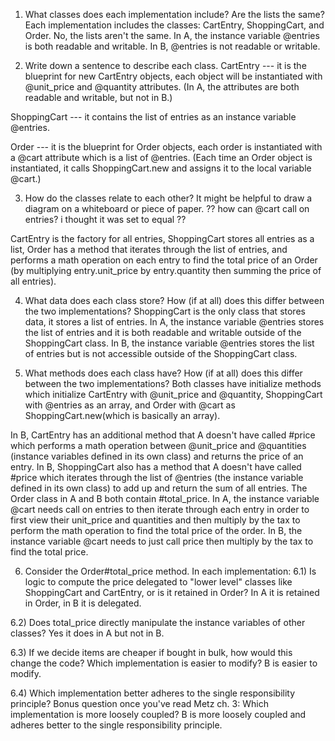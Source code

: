 1. What classes does each implementation include? Are the lists the same?
Each implementation includes the classes: CartEntry, ShoppingCart, and Order.
No, the lists aren't the same. In A, the instance variable @entries is both readable and writable. In B, @entries is not readable or writable.



2. Write down a sentence to describe each class.
CartEntry --- it is the blueprint for new CartEntry objects, each object will be instantiated with @unit_price and @quantity attributes. (In A, the attributes are both readable and writable, but not in B.)

ShoppingCart --- it contains the list of entries as an instance variable @entries.

Order --- it is the blueprint for Order objects, each order is instantiated with a @cart attribute which is a list of @entries. (Each time an Order object is instantiated, it calls ShoppingCart.new and assigns it to the local variable @cart.)  


3. How do the classes relate to each other? It might be helpful to draw a diagram on a whiteboard or piece of paper.
?? how can @cart call on entries? i thought it was set to equal ??

CartEntry is the factory for all entries, ShoppingCart stores all entries as a list, Order has a method that iterates through the list of entries, and performs a math operation on each entry to find the total price of an Order (by multiplying entry.unit_price by entry.quantity then summing the price of all entries).



4. What data does each class store? How (if at all) does this differ between the two implementations?
ShoppingCart is the only class that stores data, it stores a list of entries.
In A, the instance variable @entries stores the list of entries and it is both readable and writable outside of the ShoppingCart class.
In B, the instance variable @entries stores the list of entries but is not accessible outside of the ShoppingCart class.



5. What methods does each class have? How (if at all) does this differ between the two implementations?
Both classes have initialize methods which initialize CartEntry with @unit_price and @quantity, ShoppingCart with @entries as an array, and Order with @cart as ShoppingCart.new(which is basically an array).

In B, CartEntry has an additional method that A doesn't have called #price which performs a math operation between @unit_price and @quantities (instance variables defined in its own class) and returns the price of an entry.
In B, ShoppingCart also has a method that A doesn't have called #price which iterates through the list of @entries (the instance variable defined in its own class) to add up and return the sum of all entries.
The Order class in A and B both contain #total_price. In A, the instance variable @cart needs call on entries to then iterate through each entry in order to first view their unit_price and quantities and then multiply by the tax to perform the math operation to find the total price of the order. In B, the instance variable @cart needs to just call price then multiply by the tax to find the total price.


6. Consider the Order#total_price method. In each implementation:
6.1) Is logic to compute the price delegated to "lower level" classes like ShoppingCart and CartEntry, or is it retained in Order? In A it is retained in Order, in B it is delegated.

6.2) Does total_price directly manipulate the instance variables of other classes? Yes it does in A but not in B.

6.3) If we decide items are cheaper if bought in bulk, how would this change the code? Which implementation is easier to modify? B is easier to modify. 

6.4) Which implementation better adheres to the single responsibility principle?
Bonus question once you've read Metz ch. 3: Which implementation is more loosely coupled?
B is more loosely coupled and adheres better to the single responsibility principle.
